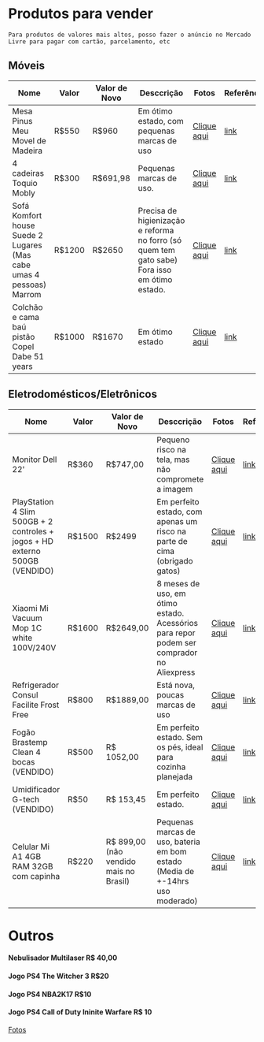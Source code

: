 # Produtos para vender

`Para produtos de valores mais altos, posso fazer o anúncio no Mercado Livre para pagar com cartão, parcelamento, etc`

## Móveis

| Nome | Valor | Valor de Novo | Desccrição | Fotos | Referência | Disponibilidade |
| ------ | ------ | ------ | ------ | ------ | ------ | ------ |
| Mesa Pinus Meu Movel de Madeira | R$550 | R$960 | Em ótimo estado, com pequenas marcas de uso | [Clique aqui](https://photos.app.goo.gl/uRXwKb9AYrzWXFVZ6) | [link](https://www.meumoveldemadeira.com.br/moveis/mesas/mesas-de-jantar/mesa-de-jantar-4-lugares-lotus-caramelo) | Outubro |
| 4 cadeiras Toquio Mobly | R$300 | R$691,98 | Pequenas marcas de uso. | [Clique aqui](https://photos.app.goo.gl/uRXwKb9AYrzWXFVZ6) | [link](https://www.mobly.com.br/conjunto-de-2-cadeiras-toquio-preto-445370.html?spall_source=especiais&gclid=Cj0KCQjwssyJBhDXARIsAK98ITQ8EhzlLWC24G71QRfVWuNTOM9hURzQqkS0T-gYXyMNVGWstmWN554aAtEpEALw_wcB) | Outubro |
| Sofá Komfort house Suede 2 Lugares (Mas cabe umas 4 pessoas) Marrom | R$1200 | R$2650 | Precisa de higienização e reforma no forro (só quem tem gato sabe) Fora isso em ótimo estado. | [Clique aqui](https://photos.app.goo.gl/wZPNGiJFBsVPoHGe6) | [link]() | Outubro |
| Colchão e cama baú pistão Copel Dabe 51 years | R$1000 | R$1670 | Em ótimo estado | [Clique aqui](https://photos.app.goo.gl/NKag1CaxTC1WyceY7) | [link](https://produto.mercadolivre.com.br/MLB-892775618-conjunto-dabe-51-years-casal-bau-pisto-corano-marrom138x188-_JM) | Outubro |

## Eletrodomésticos/Eletrônicos

| Nome | Valor | Valor de Novo | Desccrição | Fotos | Referência | Disponibilidade |
| ------ | ------ | ------ | ------ | ------ | ------ | ------ |
| Monitor Dell 22' | R$360 | R$747,00 | Pequeno risco na tela, mas não compromete a imagem | [Clique aqui](https://photos.app.goo.gl/L2QeJjysaAvNwDGe9) | [link](https://www.casasbahia.com.br/monitor-full-hd-215-quot-widescreen-led-dell-se2216h-preto-11503626/p/11503626?utm_medium=Cpc&utm_source=GP_PLA&IdSku=11503626&idLojista=23122&utm_campaign=apostas_smart-shopping_3p&gclid=Cj0KCQjwssyJBhDXARIsAK98ITSpuL1eSGXr_mucObUedc1GfWbKWA9ek0qC13H2lo6mU0PQwIMxxaAaAoAiEALw_wcB) | A partir de Outubro |
| PlayStation 4 Slim 500GB + 2 controles + jogos + HD externo 500GB (VENDIDO) | R$1500 | R$2499 | Em perfeito estado, com apenas um risco na parte de cima (obrigado gatos) | [Clique aqui](https://photos.app.goo.gl/4qnNhSyqgbZUb4cF6) | [link](https://www.kabum.com.br/produto/157881/console-playstation-4-mega-pack-v18-1tb-ghost-of-tsushima-god-of-war-ratchet-clank-3006678) | Outubro
| Xiaomi Mi Vacuum Mop 1C white 100V/240V | R$1600 | R$2649,00 | 8 meses de uso, em ótimo estado. Acessórios para repor podem ser comprador no Aliexpress| [Clique aqui](https://photos.app.goo.gl/m3murNLGSynZhW1z9) | [link](https://www.mercadolivre.com.br/rob-aspirador-e-passa-pano-xiaomi-mi-robot-vacuum-mop-1c-white-100v240v/p/MLB15833096#searchVariation=MLB15833096&position=5&search_layout=stack&type=product&tracking_id=02a47aa3-970b-4512-a729-70bc65c942d3) | Outubro |
| Refrigerador Consul Facilite Frost Free  | R$800 | R$1889,00 | Está nova, poucas marcas de uso | [Clique aqui](https://photos.app.goo.gl/28djqZ6MkQDD8JSG8) | [link](https://loja.consul.com.br/geladeira-consul-facilite-frost-free-300-litros-branca-crb36ab/p) | A partir de Outubro |
| Fogão Brastemp Clean 4 bocas (VENDIDO) | R$500 | R$ 1052,00 | Em perfeito estado. Sem os pés, ideal para cozinha planejada | [Clique aqui](https://photos.app.goo.gl/A1JFhE8nqmEGnZbW7) |  [link](https://www.pontofrio.com.br/fogao-brastemp-4-bocas-clean-timer-bfo4tab-branco-bivolt-4036217/p/4036217?utm_medium=cpc&utm_source=GP_PLA&IdSku=4036217&idLojista=17969&utm_campaign=apostas-conv-3p_smart-shopping&gclid=Cj0KCQjwssyJBhDXARIsAK98ITRZL3I39hWl1pVeNCs4jtmoEaVFbTfEjg5nhhGw0G7dPtpUVKJUZHsaApPgEALw_wcB) | Outubro |
| Umidificador G-tech (VENDIDO) | R$50 | R$ 153,45 | Em perfeito estado. | [Clique aqui](https://photos.app.goo.gl/qeoehRVu3fH7vvM1A) |  [link](https://www.magazineluiza.com.br/umidificador-ultrassonico-allergy-free-3l-g-tech-g-tech/p/bh1541h7e7/cp/trar/?&seller_id=maconequi-online&utm_source=google&utm_medium=pla&utm_campaign=&partner_id=61985&gclid=Cj0KCQjw1dGJBhD4ARIsANb6Odmg7mi5ywUU6HqHoX1i-NBHs0CC0WKZTClUwz9Qj1f-tkvo_dPUBl8aAlywEALw_wcB&gclsrc=aw.ds) | Outubro |
| Celular Mi A1 4GB RAM 32GB com capinha | R$220 | R$ 899,00 (não vendido mais no Brasil) | Pequenas marcas de uso, bateria em bom estado (Media de +-14hrs uso moderado) | [Clique aqui](https://photos.app.goo.gl/iXLYQo1F3WzorvQz6) |  [link](https://www.amazon.com.br/Smartphone-Xiaomi-A1-32GB-12MP-Octa-Core/dp/B0787LD1VS) | Outubro |

# Outros

#### Nebulisador Multilaser R$ 40,00 
#### Jogo PS4 The Witcher 3 R$20
#### Jogo PS4 NBA2K17 R$10
#### Jogo PS4 Call of Duty Ininite Warfare R$ 10

[Fotos](https://photos.app.goo.gl/BPXTYFaP3SAdF18g8)

